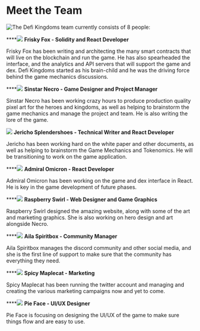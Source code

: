 # Meet the Team

![ The Defi Kingdoms team currently consists of 8 people:](../.gitbook/assets/team-chart3.png)

\*\*\*\*![](../.gitbook/assets/71ye+qfdz5l._ac_sl1500_-1-.jpg) **Frisky Fox - Solidity and React Developer**

Frisky Fox has been writing and architecting the many smart contracts that will live on the blockchain and run the game. He has also spearheaded the interface, and the analytics and API servers that will support the game and dex. Defi Kingdoms started as his brain-child and he was the driving force behind the game mechanics discussions.

\*\*\*\*![](../.gitbook/assets/screen-shot-2021-08-01-at-10.44.58-pm.png) **Sinstar Necro - Game Designer and Project Manager**

Sinstar Necro has been working crazy hours to produce production quality pixel art for the heroes and kingdoms, as well as helping to brainstorm the game mechanics and manage the project and team. He is also writing the lore of the game.

![](../.gitbook/assets/screen-shot-2021-08-01-at-10.43.40-pm.png) **Jericho Splendershoes - Technical Writer and React Developer**

Jericho has been working hard on the white paper and other documents, as well as helping to brainstorm the Game Mechanics and Tokenomics. He will be transitioning to work on the game application.

\*\*\*\*![](../.gitbook/assets/screen-shot-2021-08-01-at-10.44.05-pm.png) **Admiral Omicron - React Developer**

Admiral Omicron has been working on the game and dex interface in React. He is key in the game development of future phases.

\*\*\*\*![](../.gitbook/assets/screen-shot-2021-08-01-at-10.44.35-pm.png) **Raspberry Swirl - Web Designer and Game Graphics**

Raspberry Swirl designed the amazing website, along with some of the art and marketing graphics. She is also working on hero design and art alongside Necro.

\*\*\*\*![](../.gitbook/assets/screen-shot-2021-08-01-at-10.45.26-pm.png) **Aila Spiritbox - Community Manager**

Aila Spiritbox manages the discord community and other social media, and she is the first line of support to make sure that the community has everything they need.

\*\*\*\*![](../.gitbook/assets/screen-shot-2021-08-01-at-10.43.51-pm.png) **Spicy Maplecat - Marketing**

Spicy Maplecat has been running the twitter account and managing and creating the various marketing campaigns now and yet to come.

\*\*\*\*![](../.gitbook/assets/screen-shot-2021-08-01-at-10.44.18-pm.png) **Pie Face - UI/UX Designer**

Pie Face is focusing on designing the UI/UX of the game to make sure things flow and are easy to use.

